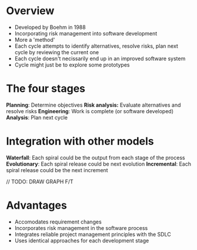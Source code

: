 # Overview
- Developed by Boehm in 1988
- Incorporating risk management into software development
- More a 'method'
- Each cycle attempts to identify alternatives, resolve risks, plan next cycle by reviewing the current one
- Each cycle doesn't necissarily end up in an improved software system
- Cycle might just be to explore some prototypes

# The four stages
__Planning__: Determine objectives
__Risk analysis:__ Evaluate alternatives and resolve risks
__Engineering__: Work is complete (or software developed)
__Analysis__: Plan next cycle

# Integration with other models
__Waterfall__: Each spiral could be the output from each stage of the process
__Evolutionary__: Each spiral release could be next evolution
__Incremental__: Each spiral release could be the next increment

// TODO: DRAW GRAPH F/T

# Advantages
- Accomodates requirement changes
- Incorporates risk management in the software process
- Integrates reliable project management principles with the SDLC
- Uses identical approaches for each development stage